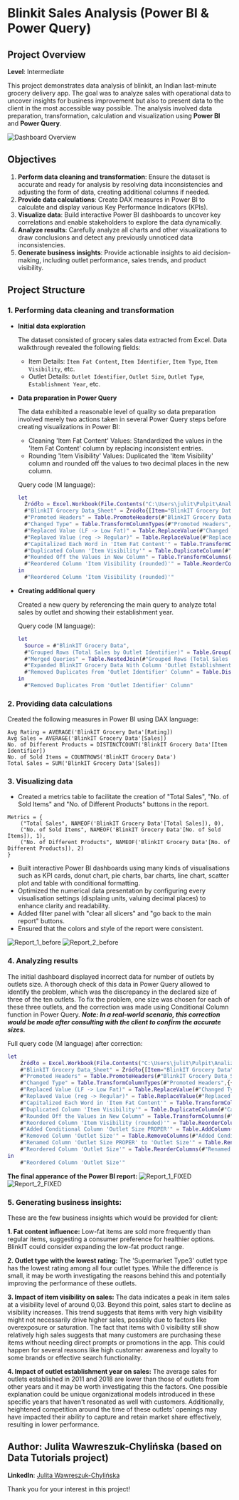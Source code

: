 # Blinkit Sales Analysis (Power BI & Power Query)

## Project Overview

**Level**: Intermediate  

This project demonstrates data analysis of blinkit, an Indian last-minute grocery delivery app. The goal was to analyze sales with operational data to uncover insights for business improvement but also to present data to the client in the most accessible way possible. The analysis involved data preparation, transformation, calculation and visualization using **Power BI** and **Power Query**.

![Dashboard Overview](blinkit_report_PrtSc_1_FIXED.png)

## Objectives

1. **Perform data cleaning and transformation**: Ensure the dataset is accurate and ready for analysis by resolving data inconsistencies and adjusting the form of data, creating additional columns if needed.
2. **Provide data calculations**: Create DAX measures in Power BI to calculate and display various Key Performance Indicators (KPIs).
3. **Visualize data**: Build interactive Power BI dashboards to uncover key correlations and enable stakeholders to explore the data dynamically.
4. **Analyze results**: Carefully analyze all charts and other visualizations to draw conclusions and detect any previously unnoticed data inconsistencies.
5. **Generate business insights**: Provide actionable insights to aid decision-making, including outlet performance, sales trends, and product visibility.

## Project Structure

### 1. Performing data cleaning and transformation
- **Initial data exploration**

  The dataset consisted of grocery sales data extracted from Excel. Data walkthrough revealed the following fields:
  - Item Details: `Item Fat Content`, `Item Identifier`, `Item Type`, `Item Visibility`, etc.
  - Outlet Details: `Outlet Identifier`, `Outlet Size`, `Outlet Type`, `Establishment Year`, etc.

- **Data preparation in Power Query**

  The data exhibited a reasonable level of quality so data preparation involved merely two actions taken in several Power Query steps before creating visualizations in Power BI:
  - Cleaning 'Item Fat Content' Values: Standardized the values in the 'Item Fat Content' column by replacing inconsistent entries.
  - Rounding 'Item Visibility' Values: Duplicated the 'Item Visibility' column and rounded off the values to two decimal places in the new column.

  Query code (M language):
  ```M
  let
    Źródło = Excel.Workbook(File.Contents("C:\Users\julit\Pulpit\Analiza_danych_nauka\portfolio\Projekty\BlinkIT Grocery Data.xlsx"), null, true),
    #"BlinkIT Grocery Data_Sheet" = Źródło{[Item="BlinkIT Grocery Data",Kind="Sheet"]}[Data],
    #"Promoted Headers" = Table.PromoteHeaders(#"BlinkIT Grocery Data_Sheet", [PromoteAllScalars=true]),
    #"Changed Type" = Table.TransformColumnTypes(#"Promoted Headers",{{"Item Fat Content", type text}, {"Item Identifier", type text}, {"Item Type", type text}, {"Outlet Establishment Year", Int64.Type}, {"Outlet Identifier", type text}, {"Outlet Location Type", type text}, {"Outlet Size", type text}, {"Outlet Type", type text}, {"Item Visibility", type number}, {"Item Weight", type number}, {"Sales", type number}, {"Rating", Int64.Type}}),
    #"Replaced Value (LF -> Low Fat)" = Table.ReplaceValue(#"Changed Type","LF","Low Fat",Replacer.ReplaceText,{"Item Fat Content"}),
    #"Replaved Value (reg -> Regular)" = Table.ReplaceValue(#"Replaced Value (LF -> Low Fat)","reg","Regular",Replacer.ReplaceText,{"Item Fat Content"}),
    #"Capitalized Each Word in 'Item Fat Content'" = Table.TransformColumns(#"Replaved Value (reg -> Regular)",{{"Item Fat Content", Text.Proper, type text}}),
    #"Duplicated Column 'Item Visibility'" = Table.DuplicateColumn(#"Capitalized Each Word in 'Item Fat Content'", "Item Visibility", "Item Visibility (rounded)"),
    #"Rounded Off the Values in New Column" = Table.TransformColumns(#"Duplicated Column 'Item Visibility'",{{"Item Visibility (rounded)", each Number.Round(_, 2), type number}}),
    #"Reordered Column 'Item Visibility (rounded)'" = Table.ReorderColumns(#"Rounded Off the Values in New Column",{"Item Fat Content", "Item Identifier", "Item Type", "Outlet Establishment Year", "Outlet Identifier", "Outlet Location Type", "Outlet Size", "Outlet Type", "Item Visibility", "Item Visibility (rounded)", "Item Weight", "Sales", "Rating"})
  in
    #"Reordered Column 'Item Visibility (rounded)'"

- **Creating additional query**

  Created a new query by referencing the main query to analyze total sales by outlet and showing their establishment year.

  Query code (M language):
  ```M
  let
    Source = #"BlinkIT Grocery Data",
    #"Grouped Rows (Total Sales by Outlet Identifier)" = Table.Group(Source, {"Outlet Identifier"}, {{"Total Sales in Particular Outlet", each List.Sum([Sales]), type nullable number}}),
    #"Merged Queries" = Table.NestedJoin(#"Grouped Rows (Total Sales by Outlet Identifier)", {"Outlet Identifier"}, #"BlinkIT Grocery Data", {"Outlet Identifier"}, "BlinkIT Grocery Data", JoinKind.LeftOuter),
    #"Expanded BlinkIT Grocery Data With Column 'Outlet Establishment Year'" = Table.ExpandTableColumn(#"Merged Queries", "BlinkIT Grocery Data", {"Outlet Establishment Year"}, {"Outlet Establishment Year"}),
    #"Removed Duplicates From 'Outlet Identifier' Column" = Table.Distinct(#"Expanded BlinkIT Grocery Data With Column 'Outlet Establishment Year'", {"Outlet Identifier"})
  in
    #"Removed Duplicates From 'Outlet Identifier' Column"

### 2. Providing data calculations

Created the following measures in Power BI using DAX language:

```DAX
Avg Rating = AVERAGE('BlinkIT Grocery Data'[Rating])
Avg Sales = AVERAGE('BlinkIT Grocery Data'[Sales])
No. of Different Products = DISTINCTCOUNT('BlinkIT Grocery Data'[Item Identifier])
No. of Sold Items = COUNTROWS('BlinkIT Grocery Data')
Total Sales = SUM('BlinkIT Grocery Data'[Sales])
```
### 3. Visualizing data

- Created a metrics table to facilitate the creation of "Total Sales", "No. of Sold Items" and "No. of Different Products" buttons in the report.

```DAX
Metrics = {
    ("Total Sales", NAMEOF('BlinkIT Grocery Data'[Total Sales]), 0),
    ("No. of Sold Items", NAMEOF('BlinkIT Grocery Data'[No. of Sold Items]), 1),
    ("No. of Different Products", NAMEOF('BlinkIT Grocery Data'[No. of Different Products]), 2)
}
```
- Built interactive Power BI dashboards using many kinds of visualisations such as KPI cards, donut chart, pie charts, bar charts, line chart, scatter plot and table with conditional formatting.
- Optimized the numerical data presentation by configuring every visualisation settings (displaing units, valuing decimal places) to enhance clarity and readability.
- Added filter panel with "clear all slicers" and "go back to the main report" buttons.
- Ensured that the colors and style of the report were consistent.

![Report_1_before](blinkit_report_PrtSc_1.png)
![Report_2_before](blinkit_report_PrtSc_2.png)

### 4. Analyzing results

The initial dashboard displayed incorrect data for number of outlets by outlets size. A thorough check of this data in Power Query allowed to identify the problem, which was the discrepancy in the declared size of three of the ten outlets. To fix the problem, one size was chosen for each of these three outlets, and the correction was made using Conditional Column function in Power Query.
***Note: In a real-world scenario, this correction would be made after consulting with the client to confirm the accurate sizes.***

Full query code (M language) after correction:
```M
let
    Źródło = Excel.Workbook(File.Contents("C:\Users\julit\Pulpit\Analiza_danych_nauka\portfolio\Projekty\BlinkIT Grocery Data.xlsx"), null, true),
    #"BlinkIT Grocery Data_Sheet" = Źródło{[Item="BlinkIT Grocery Data",Kind="Sheet"]}[Data],
    #"Promoted Headers" = Table.PromoteHeaders(#"BlinkIT Grocery Data_Sheet", [PromoteAllScalars=true]),
    #"Changed Type" = Table.TransformColumnTypes(#"Promoted Headers",{{"Item Fat Content", type text}, {"Item Identifier", type text}, {"Item Type", type text}, {"Outlet Establishment Year", Int64.Type}, {"Outlet Identifier", type text}, {"Outlet Location Type", type text}, {"Outlet Size", type text}, {"Outlet Type", type text}, {"Item Visibility", type number}, {"Item Weight", type number}, {"Sales", type number}, {"Rating", Int64.Type}}),
    #"Replaced Value (LF -> Low Fat)" = Table.ReplaceValue(#"Changed Type","LF","Low Fat",Replacer.ReplaceText,{"Item Fat Content"}),
    #"Replaved Value (reg -> Regular)" = Table.ReplaceValue(#"Replaced Value (LF -> Low Fat)","reg","Regular",Replacer.ReplaceText,{"Item Fat Content"}),
    #"Capitalized Each Word in 'Item Fat Content'" = Table.TransformColumns(#"Replaved Value (reg -> Regular)",{{"Item Fat Content", Text.Proper, type text}}),
    #"Duplicated Column 'Item Visibility'" = Table.DuplicateColumn(#"Capitalized Each Word in 'Item Fat Content'", "Item Visibility", "Item Visibility (rounded)"),
    #"Rounded Off the Values in New Column" = Table.TransformColumns(#"Duplicated Column 'Item Visibility'",{{"Item Visibility (rounded)", each Number.Round(_, 2), type number}}),
    #"Reordered Column 'Item Visibility (rounded)'" = Table.ReorderColumns(#"Rounded Off the Values in New Column",{"Item Fat Content", "Item Identifier", "Item Type", "Outlet Establishment Year", "Outlet Identifier", "Outlet Location Type", "Outlet Size", "Outlet Type", "Item Visibility", "Item Visibility (rounded)", "Item Weight", "Sales", "Rating"}),
    #"Added Conditional Column 'Outlet Size PROPER'" = Table.AddColumn(#"Reordered Column 'Item Visibility (rounded)'", "Outlet Size PROPER", each if [Outlet Identifier] = "OUT010" then "Medium" else if [Outlet Identifier] = "OUT017" then "High" else if [Outlet Identifier] = "OUT045" then "High" else [Outlet Size]),
    #"Removed Column 'Outlet Size'" = Table.RemoveColumns(#"Added Conditional Column 'Outlet Size PROPER'",{"Outlet Size"}),
    #"Renamed Column 'Outlet Size PROPER' to 'Outlet Size'" = Table.RenameColumns(#"Removed Column 'Outlet Size'",{{"Outlet Size PROPER", "Outlet Size"}}),
    #"Reordered Column 'Outlet Size'" = Table.ReorderColumns(#"Renamed Column 'Outlet Size PROPER' to 'Outlet Size'",{"Item Fat Content", "Item Identifier", "Item Type", "Outlet Establishment Year", "Outlet Identifier", "Outlet Location Type", "Outlet Size", "Outlet Type", "Item Visibility", "Item Visibility (rounded)", "Item Weight", "Sales", "Rating"})
in
    #"Reordered Column 'Outlet Size'"
```

**The final apperance of the Power BI report:**
![Report_1_FIXED](blinkit_report_PrtSc_1_FIXED.png)
![Report_2_FIXED](blinkit_report_PrtSc_2_FIXED.png)

### 5. Generating business insights:

These are the few business insights which would be provided for client:

**1. Fat content influence:**
Low-fat items are sold more frequently than regular items, suggesting a consumer preference for healthier options. BlinkIT could consider expanding the low-fat product range.

**2. Outlet type with the lowest rating:**
The 'Supermarket Type3' outlet type has the lowest rating among all four outlet types. While the difference is small, it may be worth investigating the reasons behind this and potentially improving the performance of these outlets.

**3. Impact of item visibility on sales:**
The data indicates a peak in item sales at a visibility level of around 0,03. Beyond this point, sales start to decline as visibility increases. This trend suggests that items with very high visibility might not necessarily drive higher sales, possibly due to factors like overexposure or saturation. The fact that items with 0 visibility still show relatively high sales suggests that many customers are purchasing these items without needing direct prompts or promotions in the app. This could happen for several reasons like high customer awareness and loyalty to some brands or effective search functionality.

**4. Impact of outlet establishment year on sales:**
The average sales for outlets established in 2011 and 2018 are lower than those of outlets from other years and it may be worth investigating this the factors. One possible explanation could be unique organizational models introduced in these specific years that haven't resonated as well with customers. Additionally, heightened competition around the time of these outlets' openings may have impacted their ability to capture and retain market share effectively, resulting in lower performance.

## Author: Julita Wawreszuk-Chylińska (based on Data Tutorials project)

**LinkedIn**: [Julita Wawreszuk-Chylińska](https://www.linkedin.com/in/julita-wawreszuk-chylińska/)

Thank you for your interest in this project!
